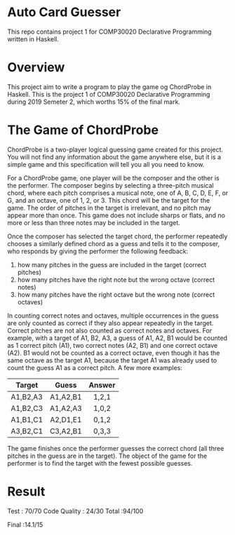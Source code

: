 # Auto Card Guesser
This repo contains project 1 for COMP30020 Declarative Programming written in Haskell. 

# Overview
This project aim to write a program to play the game og ChordProbe in Haskell. This is the project 1 of COMP30020 Declarative Programming during 2019 Semeter 2, which worths 15% of the final mark. 

# The Game of ChordProbe
ChordProbe is a two-player logical guessing game created for this project. You will not find any information about the game anywhere else, but it is a simple game and this specification will tell you all you need to know.

For a ChordProbe game, one player will be the composer and the other is the performer. 
The composer begins by selecting a three-pitch musical chord, where each pitch comprises a musical note, one of A, B, C, D, E, F, or G, and an octave, one of 1, 2, or 3. This chord will be the target for the game. The order of pitches in the target is irrelevant, and no pitch may appear more than once. This game does not include sharps or flats, and no more or less than three notes may be included in the target.

Once the composer has selected the target chord, the performer repeatedly chooses a similarly defined chord as a guess and tells it to the composer, who responds by giving the performer the following feedback:

1. how many pitches in the guess are included in the target (correct pitches)
2. how many pitches have the right note but the wrong octave (correct notes)
3. how many pitches have the right octave but the wrong note (correct octaves)

In counting correct notes and octaves, multiple occurrences in the guess are only counted as correct if they also appear repeatedly in the target. Correct pitches are not also counted as correct notes and octaves. For example, with a target of A1, B2, A3, a guess of A1, A2, B1 would be counted as 1 correct pitch (A1), two correct notes (A2, B1) and one correct octave (A2). B1 would not be counted as a correct octave, even though it has the same octave as the target A1, because the target A1 was already used to count the guess A1 as a correct pitch. A few more examples:

| Target        | Guess         | Answer|
| ------------- |:-------------:|:-----:|
| A1,B2,A3      | A1,A2,B1      | 1,2,1 |
| A1,B2,C3      | A1,A2,A3      | 1,0,2 |
| A1,B1,C1      | A2,D1,E1      | 0,1,2 |
| A3,B2,C1      | C3,A2,B1      | 0,3,3 |

The game finishes once the performer guesses the correct chord (all three pitches in the guess are in the target). The object of the game for the performer is to find the target with the fewest possible guesses.

# Result
Test          : 70/70
Code Quality  : 24/30
Total         :94/100

Final         :14.1/15
